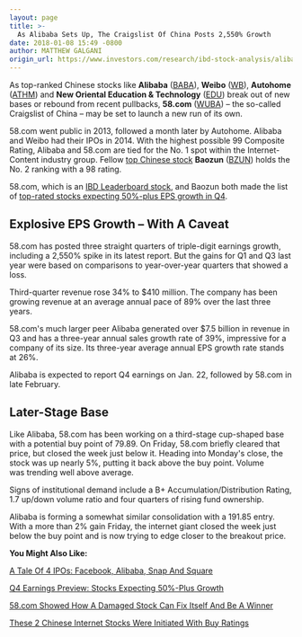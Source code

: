 ```yaml
---
layout: page
title: >-
  As Alibaba Sets Up, The Craigslist Of China Posts 2,550% Growth
date: 2018-01-08 15:49 -0800
author: MATTHEW GALGANI
origin_url: https://www.investors.com/research/ibd-stock-analysis/alibaba-sets-up-as-58com-craigslist-of-china-posts-2550-growth/
---
```





As top-ranked Chinese stocks like **Alibaba** ([BABA](https://research.investors.com/quote.aspx?symbol=BABA)), **Weibo** ([WB](https://research.investors.com/quote.aspx?symbol=WB)), **Autohome** ([ATHM](https://research.investors.com/quote.aspx?symbol=ATHM)) and **New Oriental Education & Technology** ([EDU](https://research.investors.com/quote.aspx?symbol=EDU)) break out of new bases or rebound from recent pullbacks, **58.com** ([WUBA](https://research.investors.com/quote.aspx?symbol=WUBA)) – the so-called Craigslist of China – may be set to launch a new run of its own.









 
 
 58.com went public in 2013, followed a month later by Autohome. Alibaba and Weibo had their IPOs in 2014.
With the highest possible 99 Composite Rating, Alibaba and 58.com are tied for the No. 1 spot within the Internet-Content industry group. Fellow [top Chinese stock](https://www.investors.com/news/best-chinese-stocks-to-buy-and-watch/) **Baozun** ([BZUN](https://research.investors.com/quote.aspx?symbol=BZUN)) holds the No. 2 ranking with a 98 rating.


58.com, which is an [IBD Leaderboard stock](https://leaderboard.investors.com/leaderboard/leaders/default.aspx), and Baozun both made the list of [top-rated stocks expecting 50%-plus EPS growth in Q4](https://www.investors.com/research/ibd-stock-analysis/q4-earnings-preview-which-stocks-expect-50-or-greater-growth/).


Explosive EPS Growth – With A Caveat
------------------------------------


58.com has posted three straight quarters of triple-digit earnings growth, including a 2,550% spike in its latest report. But the gains for Q1 and Q3 last year were based on comparisons to year-over-year quarters that showed a loss.


Third-quarter revenue rose 34% to $410 million. The company has been growing revenue at an average annual pace of 89% over the last three years.


58.com's much larger peer Alibaba generated over $7.5 billion in revenue in Q3 and has a three-year annual sales growth rate of 39%, impressive for a company of its size. Its three-year average annual EPS growth rate stands at 26%.


Alibaba is expected to report Q4 earnings on Jan. 22, followed by 58.com in late February.


Later-Stage Base
----------------


Like Alibaba, 58.com has been working on a third-stage cup-shaped base with a potential buy point of 79.89. On Friday, 58.com briefly cleared that price, but closed the week just below it. Heading into Monday's close, the stock was up nearly 5%, putting it back above the buy point. Volume was trending well above average.


Signs of institutional demand include a B+ Accumulation/Distribution Rating, 1.7 up/down volume ratio and four quarters of rising fund ownership.


Alibaba is forming a somewhat similar consolidation with a 191.85 entry. With a more than 2% gain Friday, the internet giant closed the week just below the buy point and is now trying to edge closer to the breakout price.



**You Might Also Like:**


[A Tale Of 4 IPOs: Facebook, Alibaba, Snap And Square](http://www.investors.com/how-to-invest/investors-corner/a-tale-of-4-ipos-facebook-alibaba-snap-and-square/)


[Q4 Earnings Preview: Stocks Expecting 50%-Plus Growth](https://www.investors.com/research/ibd-stock-analysis/q4-earnings-preview-which-stocks-expect-50-or-greater-growth/)


[58.com Showed How A Damaged Stock Can Fix Itself And Be A Winner](https://www.investors.com/research/how-to-find-the-best-stocks-to-buy/58-com-showed-how-a-damaged-stock-can-fix-itself-and-be-a-winner/)


[These 2 Chinese Internet Stocks Were Initiated With Buy Ratings](https://www.investors.com/news/technology/these-two-hot-china-internet-stocks-were-initiated-with-buy-ratings/)




